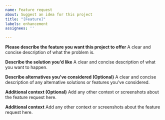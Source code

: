 ```yaml
---
name: Feature request
about: Suggest an idea for this project
title: "[Feature]"
labels: enhancement
assignees: ''

---
```


**Please describe the feature you want this project to offer**
A clear and concise description of what the problem is.

**Describe the solution you'd like**
A clear and concise description of what you want to happen.

**Describe alternatives you've considered (Optional)**
A clear and concise description of any alternative solutions or features you've considered.

**Additional context (Optional)**
Add any other context or screenshots about the feature request here.

**Additional context**
Add any other context or screenshots about the feature request here.
